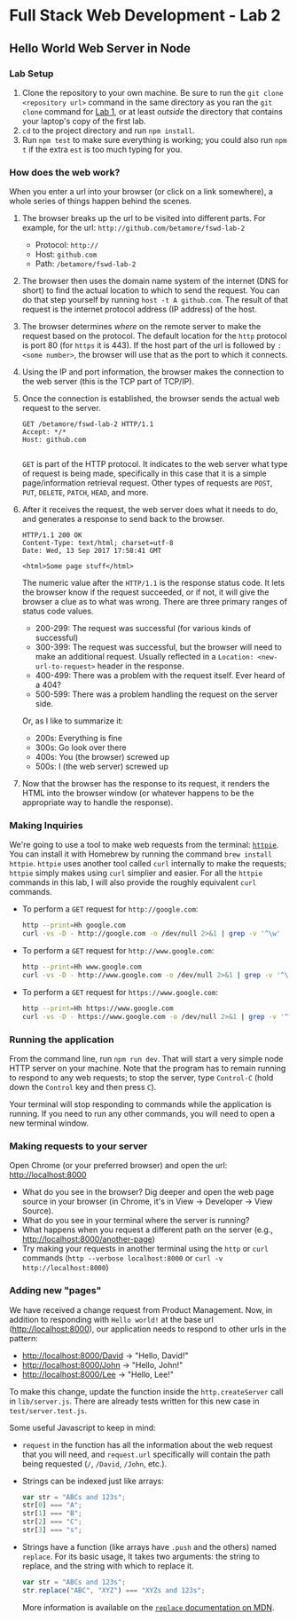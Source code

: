 # Full Stack Web Development - Lab 2 #
## Hello World Web Server in Node ##

### Lab Setup

1. Clone the repository to your own machine. Be sure to run the `git clone <repository url>`
   command in the same directory as you ran the `git clone` command for [Lab 1](http://betamore.github.io/fswd-lab-1), or at least
   _outside_ the directory that contains your laptop's copy of the first lab.
2. `cd` to the project directory and run `npm install`.
3. Run `npm test` to make sure everything is working; you could also run `npm t`
   if the extra `est` is too much typing for you.

### How does the web work?

When you enter a url into your browser (or click on a link somewhere), a whole series of things happen behind the scenes.

1. The browser breaks up the url to be visited into different parts. For example,
   for the url: `http://github.com/betamore/fswd-lab-2`

   * Protocol: `http://`
   * Host: `github.com`
   * Path: `/betamore/fswd-lab-2`

2. The browser then uses the domain name system of the internet (DNS for short)
   to find the actual location to which to send the request. You can do that step
   yourself by running `host -t A github.com`. The result of that request is the
   internet protocol address (IP address) of the host.

3. The browser determines *where* on the remote server to make the request based
   on the protocol. The default location for the `http` protocol is port 80 (for
   `https` it is 443). If the host part of the url is followed by `:<some number>`,
   the browser will use that as the port to which it connects.

4. Using the IP and port information, the browser makes the connection to the web
   server (this is the TCP part of TCP/IP).

5. Once the connection is established, the browser sends the actual web request
   to the server.

   ```http
   GET /betamore/fswd-lab-2 HTTP/1.1
   Accept: */*
   Host: github.com


   ```

   `GET` is part of the HTTP protocol. It indicates to the web server what type
   of request is being made, specifically in this case that it is a simple
   page/information retrieval request. Other types of requests are `POST`, `PUT`,
   `DELETE`, `PATCH`, `HEAD`, and more.

6. After it receives the request, the web server does what it needs to do, and
   generates a response to send back to the browser.

   ```http
   HTTP/1.1 200 OK
   Content-Type: text/html; charset=utf-8
   Date: Wed, 13 Sep 2017 17:58:41 GMT

   <html>Some page stuff</html>
   ```

   The numeric value after the `HTTP/1.1` is the response status code. It lets
   the browser know if the request succeeded, or if not, it will give the browser
   a clue as to what was wrong. There are three primary ranges of status code
   values.

   * 200-299: The request was successful (for various kinds of successful)
   * 300-399: The request was successful, but the browser will need to make an additional request. Usually reflected in a `Location: <new-url-to-request>` header in the response.
   * 400-499: There was a problem with the request itself. Ever heard of a 404?
   * 500-599: There was a problem handling the request on the server side.

   Or, as I like to summarize it:

   * 200s: Everything is fine
   * 300s: Go look over there
   * 400s: You (the browser) screwed up
   * 500s: I (the web server) screwed up

7. Now that the browser has the response to its request, it renders the HTML
   into the browser window (or whatever happens to be the appropriate way to handle the response).

### Making Inquiries

We're going to use a tool to make web requests from the terminal:
[`httpie`](https://httpie.org). You can install it with Homebrew by running the
command `brew install httpie`. `httpie` uses another tool called `curl`
internally to make the requests; `httpie` simply makes using `curl` simplier and
easier. For all the `httpie` commands in this lab, I will also provide the roughly
equivalent `curl` commands.

* To perform a `GET` request for `http://google.com`:

  ```sh
  http --print=Hh google.com
  curl -vs -D - http://google.com -o /dev/null 2>&1 | grep -v '^\w'
  ```

* To perform a `GET` request for `http://www.google.com`:

  ```sh
  http --print=Hh www.google.com
  curl -vs -D - http://www.google.com -o /dev/null 2>&1 | grep -v '^\w'
  ```

* To perform a `GET` request for `https://www.google.com`:

  ```sh
  http --print=Hh https://www.google.com
  curl -vs -D - https://www.google.com -o /dev/null 2>&1 | grep -v '^\w'
  ```

### Running the application

From the command line, run `npm run dev`. That will start a very
simple node HTTP server on your machine. Note that the program has to
remain running to respond to any web requests; to stop the server,
type `Control-C` (hold down the `Control` key and then press `C`).

Your terminal will stop responding to commands while the application is running.
If you need to run any other commands, you will need to open a new terminal
window.

### Making requests to your server

Open Chrome (or your preferred browser) and open the url:
[http://localhost:8000](http://localhost:8000)

* What do you see in the browser? Dig deeper and open the web page
  source in your browser (in Chrome, it's in View -> Developer -> View
  Source).
* What do you see in your terminal where the server is running?
* What happens when you request a different path on the server (e.g.,
  [http://localhost:8000/another-page](http://localhost:8000/another-page))
* Try making your requests in another terminal using the `http` or `curl`
  commands (`http --verbose localhost:8000` or `curl -v http://localhost:8000`)

### Adding new "pages"

We have received a change request from Product Management. Now, in
addition to responding with `Hello world!` at the base url
([http://localhost:8000](http://localhost:8000)), our application needs to respond to other urls in the pattern:

* [http://localhost:8000/David](http://localhost:8000/David) &rarr; "Hello, David!"
* [http://localhost:8000/John](http://localhost:8000/John) &rarr; "Hello, John!"
* [http://localhost:8000/Lee](http://localhost:8000/Lee) &rarr; "Hello, Lee!"

To make this change, update the function inside the
`http.createServer` call in `lib/server.js`. There are already tests
written for this new case in `test/server.test.js`.

Some useful Javascript to keep in mind:

* `request` in the function has all the information about the web
  request that you will need, and `request.url` specifically will
  contain the path being requested (`/`, `/David`, `/John`, etc.).
* Strings can be indexed just like arrays:

    ```javascript
    var str = "ABCs and 123s";
    str[0] === "A";
    str[1] === "B";
    str[2] === "C";
    str[3] === "s";
    ```

* Strings have a function (like arrays have `.push` and the others)
  named `replace`. For its basic usage, It takes two arguments: the
  string to replace, and the string with which to replace it.

    ```javascript
    var str = "ABCs and 123s";
    str.replace("ABC", "XYZ") === "XYZs and 123s";
    ```

  More information is available on the
  [`replace` documentation on MDN](https://developer.mozilla.org/en-US/docs/Web/JavaScript/Reference/Global_Objects/String/replace).
